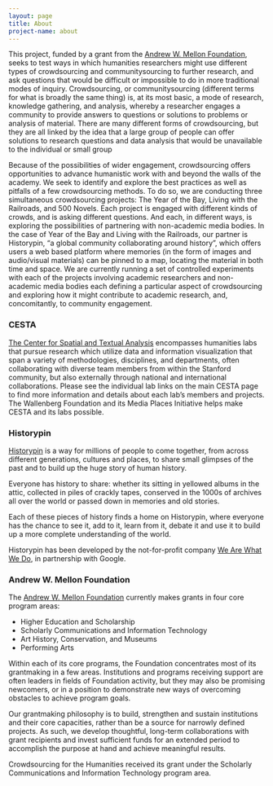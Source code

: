 ```yaml
---
layout: page
title: About
project-name: about
---
```


This project, funded by a grant from the [Andrew W. Mellon Foundation](www.mellon.org), seeks to test ways in which humanities researchers might use different types of crowdsourcing and communitysourcing to further research, and ask questions that would be difficult or impossible to do in more traditional modes of inquiry.  Crowdsourcing, or communitysourcing (different terms for what is broadly the same thing) is, at its most basic, a mode of research, knowledge gathering, and analysis, whereby a researcher engages a community to provide answers to questions or solutions to problems or analysis of material.  There are many different forms of crowdsourcing, but they are all linked by the idea that a large group of people can offer solutions to research questions and data analysis that would be unavailable to the individual or small group

Because of the possibilities of wider engagement, crowdsourcing offers opportunities to advance humanistic work with and beyond the walls of the academy. We seek to identify and explore the best practices as well as pitfalls of a few crowdsourcing methods. To do so, we are conducting three simultaneous crowdsourcing projects: The Year of the Bay, Living with the Railroads, and 500 Novels.  Each project is engaged with different kinds of crowds, and is asking different questions.  And each, in different ways, is exploring the possibilities of partnering with non-academic media bodies.  In the case of Year of the Bay and Living with the Railroads, our partner is Historypin, “a global community collaborating around history”, which offers users a web based platform where memories (in the form of images and audio/visual materials) can be pinned to a map, locating the material in both time and space.  We are currently running a set of controlled experiments with each of the projects involving academic researchers and non-academic media bodies each defining a particular aspect of crowdsourcing and exploring how it might contribute to academic research, and, concomitantly, to community engagement.

### CESTA

[The Center for Spatial and Textual Analysis](cesta.stanford.edu) encompasses humanities labs that pursue research which utilize data and information visualization that span a variety of methodologies, disciplines, and departments, often collaborating with diverse team members from within the Stanford community, but also externally through national and international collaborations. Please see the individual lab links on the main CESTA page to find more information and details about each lab’s members and projects. The Wallenberg Foundation and its Media Places Initiative helps make CESTA and its labs possible.

### Historypin

[Historypin](www.historypin.com) is a way for millions of people to come together, from across different generations, cultures and places, to share small glimpses of the past and to build up the huge story of human history.

Everyone has history to share: whether its sitting in yellowed albums in the attic, collected in piles of crackly tapes, conserved in the 1000s of archives all over the world or passed down in memories and old stories.

Each of these pieces of history finds a home on Historypin, where everyone has the chance to see it, add to it, learn from it, debate it and use it to build up a more complete understanding of the world.

Historypin has been developed by the not-for-profit company [We Are What We Do](http://wearewhatwedo.org), in partnership with Google.

### Andrew W. Mellon Foundation

The [Andrew W. Mellon Foundation](www.mellon.org) currently makes grants in four core program areas: 

* Higher Education and Scholarship
* Scholarly Communications and Information Technology
* Art History, Conservation, and Museums
* Performing Arts

Within each of its core programs, the Foundation concentrates most of its grantmaking in a few areas. Institutions and programs receiving support are often leaders in fields of Foundation activity, but they may also be promising newcomers, or in a position to demonstrate new ways of overcoming obstacles to achieve program goals.

Our grantmaking philosophy is to build, strengthen and sustain institutions and their core capacities, rather than be a source for narrowly defined projects. As such, we develop thoughtful, long-term collaborations with grant recipients and invest sufficient funds for an extended period to accomplish the purpose at hand and achieve meaningful results.

Crowdsourcing for the Humanities received its grant under the Scholarly Communications and Information Technology program area.
